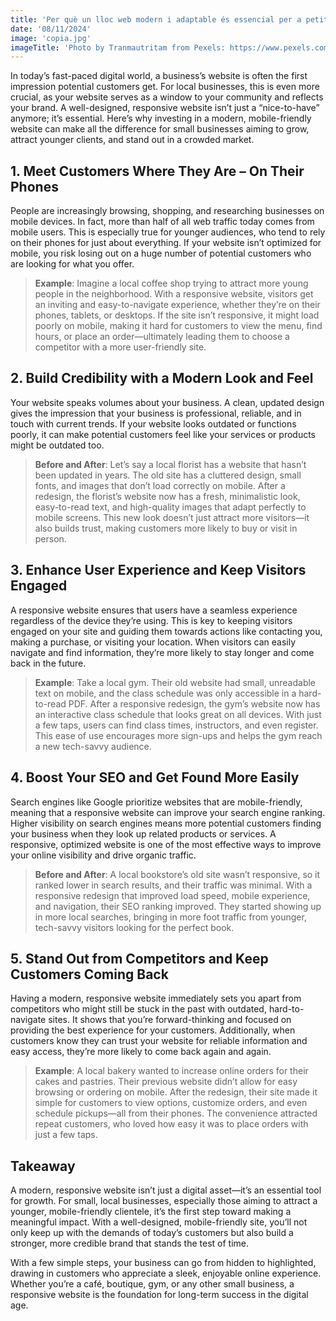 ```yaml
---
title: 'Per què un lloc web modern i adaptable és essencial per a petites empreses'
date: '08/11/2024'
image: 'copia.jpg'
imageTitle: 'Photo by Tranmautritam from Pexels: https://www.pexels.com/photo/full-frame-shot-of-computer-326514/'
---
```


In today’s fast-paced digital world, a business’s website is often the first impression potential customers get. For local businesses, this is even more crucial, as your website serves as a window to your community and reflects your brand. A well-designed, responsive website isn’t just a “nice-to-have” anymore; it’s essential. Here’s why investing in a modern, mobile-friendly website can make all the difference for small businesses aiming to grow, attract younger clients, and stand out in a crowded market.

## 1. Meet Customers Where They Are – On Their Phones

People are increasingly browsing, shopping, and researching businesses on mobile devices. In fact, more than half of all web traffic today comes from mobile users. This is especially true for younger audiences, who tend to rely on their phones for just about everything. If your website isn’t optimized for mobile, you risk losing out on a huge number of potential customers who are looking for what you offer.

> **Example**: Imagine a local coffee shop trying to attract more young people in the neighborhood. With a responsive website, visitors get an inviting and easy-to-navigate experience, whether they’re on their phones, tablets, or desktops. If the site isn’t responsive, it might load poorly on mobile, making it hard for customers to view the menu, find hours, or place an order—ultimately leading them to choose a competitor with a more user-friendly site.

## 2. Build Credibility with a Modern Look and Feel

Your website speaks volumes about your business. A clean, updated design gives the impression that your business is professional, reliable, and in touch with current trends. If your website looks outdated or functions poorly, it can make potential customers feel like your services or products might be outdated too.

> **Before and After**: Let’s say a local florist has a website that hasn’t been updated in years. The old site has a cluttered design, small fonts, and images that don’t load correctly on mobile. After a redesign, the florist’s website now has a fresh, minimalistic look, easy-to-read text, and high-quality images that adapt perfectly to mobile screens. This new look doesn’t just attract more visitors—it also builds trust, making customers more likely to buy or visit in person.

## 3. Enhance User Experience and Keep Visitors Engaged

A responsive website ensures that users have a seamless experience regardless of the device they’re using. This is key to keeping visitors engaged on your site and guiding them towards actions like contacting you, making a purchase, or visiting your location. When visitors can easily navigate and find information, they’re more likely to stay longer and come back in the future.

> **Example**: Take a local gym. Their old website had small, unreadable text on mobile, and the class schedule was only accessible in a hard-to-read PDF. After a responsive redesign, the gym’s website now has an interactive class schedule that looks great on all devices. With just a few taps, users can find class times, instructors, and even register. This ease of use encourages more sign-ups and helps the gym reach a new tech-savvy audience.

## 4. Boost Your SEO and Get Found More Easily

Search engines like Google prioritize websites that are mobile-friendly, meaning that a responsive website can improve your search engine ranking. Higher visibility on search engines means more potential customers finding your business when they look up related products or services. A responsive, optimized website is one of the most effective ways to improve your online visibility and drive organic traffic.

> **Before and After**: A local bookstore’s old site wasn’t responsive, so it ranked lower in search results, and their traffic was minimal. With a responsive redesign that improved load speed, mobile experience, and navigation, their SEO ranking improved. They started showing up in more local searches, bringing in more foot traffic from younger, tech-savvy visitors looking for the perfect book.

## 5. Stand Out from Competitors and Keep Customers Coming Back

Having a modern, responsive website immediately sets you apart from competitors who might still be stuck in the past with outdated, hard-to-navigate sites. It shows that you’re forward-thinking and focused on providing the best experience for your customers. Additionally, when customers know they can trust your website for reliable information and easy access, they’re more likely to come back again and again.

> **Example**: A local bakery wanted to increase online orders for their cakes and pastries. Their previous website didn’t allow for easy browsing or ordering on mobile. After the redesign, their site made it simple for customers to view options, customize orders, and even schedule pickups—all from their phones. The convenience attracted repeat customers, who loved how easy it was to place orders with just a few taps.

<div class="divider py-10"></div>

## Takeaway

A modern, responsive website isn’t just a digital asset—it’s an essential tool for growth. For small, local businesses, especially those aiming to attract a younger, mobile-friendly clientele, it’s the first step toward making a meaningful impact. With a well-designed, mobile-friendly site, you’ll not only keep up with the demands of today’s customers but also build a stronger, more credible brand that stands the test of time.

With a few simple steps, your business can go from hidden to highlighted, drawing in customers who appreciate a sleek, enjoyable online experience. Whether you’re a café, boutique, gym, or any other small business, a responsive website is the foundation for long-term success in the digital age.

